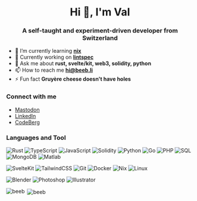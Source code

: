 <h1 align="center">Hi 👋, I'm Val</h1>
<h3 align="center">A self-taught and experiment-driven developer from Switzerland</h3>

- 🌱 I’m currently learning **[nix](https://nixos.org/)**
- 🔨 Currently working on **[lintspec](https://github.com/beeb/lintspec)**
- 💬 Ask me about **rust, svelte/kit, web3, solidity, python**
- 📫 How to reach me **hi@beeb.li**
- ⚡ Fun fact **Gruyère cheese doesn't have holes**

### Connect with me

- [Mastodon](https://hachyderm.io/@beeb)
- [LinkedIn](https://linkedin.com/in/vbersier)
- [CodeBerg](https://codeberg.org/beeb)

### Languages and Tool

![Rust](https://img.shields.io/badge/rust-f8560f?style=for-the-badge&logo=rust)
![TypeScript](https://img.shields.io/badge/typescript-007bcc?style=for-the-badge&logo=typescript&logoColor=white)
![JavaScript](https://img.shields.io/badge/javascript-f8dc3d?style=for-the-badge&logo=javascript&logoColor=2e2e2c)
![Solidity](https://img.shields.io/badge/solidity-43398f?style=for-the-badge&logo=solidity)
![Python](https://img.shields.io/badge/python-ffd94e?style=for-the-badge&logo=python)
![Go](https://img.shields.io/badge/go-00aed9?style=for-the-badge&logo=go&logoColor=white)
![PHP](https://img.shields.io/badge/php-777bb3?style=for-the-badge&logo=php&logoColor=white)
![SQL](https://img.shields.io/badge/sql-316891?style=for-the-badge&logo=postgresql&logoColor=white)
![MongoDB](https://img.shields.io/badge/mongo-00684a?style=for-the-badge&logo=mongodb&logoColor=white)
![Matlab](https://img.shields.io/badge/matlab-orange?style=for-the-badge)

![SvelteKit](https://img.shields.io/badge/sveltekit-white?style=for-the-badge&logo=svelte)
![TailwindCSS](https://img.shields.io/badge/tailwind-1ab6bd?style=for-the-badge&logo=tailwindcss&logoColor=white)
![Git](https://img.shields.io/badge/git-black?style=for-the-badge&logo=git)
![Docker](https://img.shields.io/badge/docker-006eb5?style=for-the-badge&logo=docker&logoColor=white)
![Nix](https://img.shields.io/badge/nix-4c6fb5?style=for-the-badge&logo=nixos&logoColor=white)
![Linux](https://img.shields.io/badge/linux-gray?style=for-the-badge&logo=linux)

![Blender](https://img.shields.io/badge/blender-eb750d?style=for-the-badge&logo=blender&logoColor=white)
![Photoshop](https://img.shields.io/badge/photoshop-blue?style=for-the-badge)
![Illustrator](https://img.shields.io/badge/illustrator-orange?style=for-the-badge)

<p><img align="left" src="https://github-readme-stats.vercel.app/api/top-langs?username=beeb&show_icons=true&theme=dark&locale=en&layout=compact" alt="beeb" /></p>

<p>&nbsp;<img align="center" src="https://github-readme-stats.vercel.app/api?username=beeb&show_icons=true&theme=dark&locale=en" alt="beeb" /></p>
